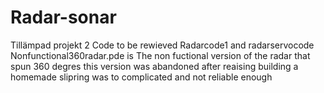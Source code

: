 # Radar-sonar
Tillämpad projekt 2
Code to be rewieved Radarcode1 and radarservocode
Nonfunctional360radar.pde is The non fuctional version of the radar that spun 360 degres this version was abandoned after reaising building a homemade slipring was to complicated and not reliable enough
